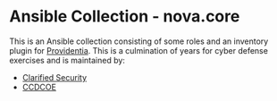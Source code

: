 # Ansible Collection - nova.core

This is an Ansible collection consisting of some roles and an inventory plugin for [Providentia](https://github.com/ClarifiedSecurity/Providentia). This is a culmination of years for cyber defense exercises and is maintained by:

- [Clarified Security](https://www.clarifiedsecurity.com)
- [CCDCOE](https://ccdcoe.org/)
